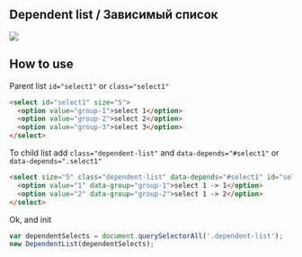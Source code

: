 ## Dependent list / Зависимый список ##

![](https://habrastorage.org/files/020/890/188/0208901887e7470d9d468cfef80c94f9.gif)

## How to use

Parent list `id="select1"` or `class="select1"`

``` html
<select id="select1" size="5">
  <option value="group-1">select 1</option>
  <option value="group-2">select 2</option>
  <option value="group-3">select 3</option>
</select>
```

To child list add `class="dependent-list"` and `data-depends="#select1"` or `data-depends=".select1"`
``` html
<select size="5" class="dependent-list" data-depends="#select1" id="select2">
  <option value="1" data-group="group-1">select 1 -> 1</option>
  <option value="2" data-group="group-2">select 1 -> 2</option>
</select>
```

Ok, and init

``` javascript
var dependentSelects = document.querySelectorAll('.dependent-list');
new DependentList(dependentSelects);
```


